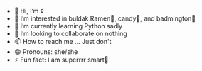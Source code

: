 - 👋 Hi, I’m ◊
- 👀 I’m interested in buldak Ramen🍜, candy🍬, and badmington🏸
- 🌱 I’m currently learning Python sadly
- 💞️ I’m looking to collaborate on nothing
- 📫 How to reach me ... Just don't
- 😄 Pronouns: she/she
- ⚡ Fun fact: I am superrrr smart🧠

<!---
◊ is a ✨ special ✨ repository because its `README.md` (this file) appears on your GitHub profile.
You can click the Preview link to take a look at your changes.
--->
